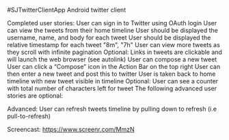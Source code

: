 #SJTwitterClientApp
Android twitter client

Completed user stories:
User can sign in to Twitter using OAuth login
User can view the tweets from their home timeline
User should be displayed the username, name, and body for each tweet
User should be displayed the relative timestamp for each tweet "8m", "7h"
User can view more tweets as they scroll with infinite pagination
Optional: Links in tweets are clickable and will launch the web browser (see autolink)
User can compose a new tweet
User can click a “Compose” icon in the Action Bar on the top right
User can then enter a new tweet and post this to twitter
User is taken back to home timeline with new tweet visible in timeline
Optional: User can see a counter with total number of characters left for tweet
The following advanced user stories are optional:

Advanced: User can refresh tweets timeline by pulling down to refresh (i.e pull-to-refresh)

Screencast: https://www.screenr.com/MmzN


